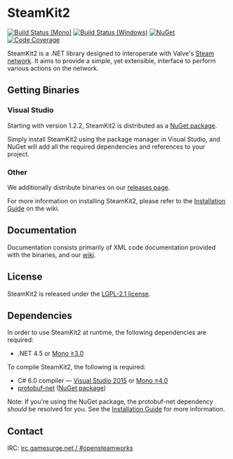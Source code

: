 # SteamKit2

[![Build Status (Mono)](https://img.shields.io/travis/SteamRE/SteamKit.svg?style=flat-square&label=Mono)](https://travis-ci.org/SteamRE/SteamKit)
[![Build Status (Windows)](https://img.shields.io/appveyor/ci/SteamRE/SteamKit.svg?style=flat-square&label=Windows)](https://ci.appveyor.com/project/SteamRE/SteamKit)
[![NuGet](https://img.shields.io/nuget/v/SteamKit2.svg?style=flat-square)](https://www.nuget.org/packages/SteamKit2/)
[![Code Coverage](https://img.shields.io/badge/Code-Coverage-007ec6.svg?style=flat-square)](https://codecov.io/github/SteamRE/SteamKit)


SteamKit2 is a .NET library designed to interoperate with Valve's [Steam network](http://store.steampowered.com/about). It aims to provide a simple, yet extensible, interface to perform various actions on the network.


## Getting Binaries


### Visual Studio

Starting with version 1.2.2, SteamKit2 is distributed as a [NuGet package](http://nuget.org/packages/steamkit2).

Simply install SteamKit2 using the package manager in Visual Studio, and NuGet will add all the required dependencies and references to your project.  
  
### Other

We additionally distribute binaries on our [releases page](https://github.com/SteamRE/SteamKit/releases).

For more information on installing SteamKit2, please refer to the [Installation Guide](https://github.com/SteamRE/SteamKit/wiki/Installation) on the wiki.


## Documentation

Documentation consists primarily of XML code documentation provided with the binaries, and our [wiki](https://github.com/SteamRE/SteamKit/wiki).


## License

SteamKit2 is released under the [LGPL-2.1 license](http://www.tldrlegal.com/license/gnu-lesser-general-public-license-v2.1-%28lgpl-2.1%29).


## Dependencies

In order to use SteamKit2 at runtime, the following dependencies are required:

  - .NET 4.5 or [Mono ≥3.0](http://mono-project.com)

To compile SteamKit2, the following is required:

  - C# 6.0 compiler &mdash; [Visual Studio 2015](https://www.visualstudio.com/en-us/products/vs-2015-product-editions.aspx) or [Mono ≥4.0](http://www.mono-project.com/docs/about-mono/releases/4.0.0/)
  - [protobuf-net](http://code.google.com/p/protobuf-net/) ([NuGet package](http://nuget.org/packages/protobuf-net))

Note: If you're using the NuGet package, the protobuf-net dependency _should_ be resolved for you. See the [Installation Guide](https://github.com/SteamRE/SteamKit/wiki/Installation) for more information.


## Contact

IRC: [irc.gamesurge.net / #opensteamworks](irc://irc.gamesurge.net/opensteamworks)


